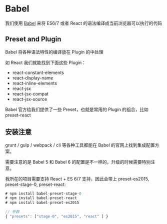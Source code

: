 # Babel

我们使用 [Babel](https://babeljs.io/) 来将 ES6/7 或者 React 的语法编译成当前浏览器可以执行的代码


## Preset and Plugin

Babel 将各种语法特性的编译放在 Plugin 的中处理

如 React 我们就能找到下面这些 Plugin：
* react-constant-elements
* react-display-name
* react-inline-elements
* react-jsx
* react-jsx-compat
* react-jsx-source

Babel 官方给我们提供了一些 Preset，也就是常用的 Plugin 的组合，比如 preset-react

## 安装注意

grunt / gulp / webpack / cli 等各种工具都能在 Babel 的官网上找到集成配置方案。

需要注意的是 Babel 5 和 Babel 6 的配置是不一样的，升级的时候需要特别注意。

我所在的项目需要支持 React + ES 6/7 支持，因此会带上 preset-es2015, preset-stage-0, preset-react:
```javascript
# npm install babel-preset-stage-0
# npm install babel-preset-react
# npm install babel-preset-es2015

// 参数
{ "presets": ["stage-0", "es2015", "react" ] }
```

